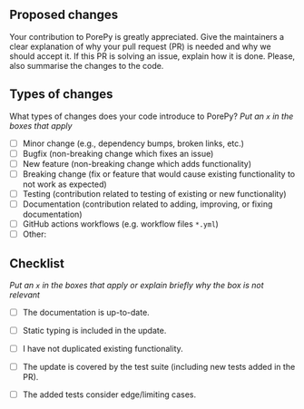 ## Proposed changes

Your contribution to PorePy is greatly appreciated. Give the maintainers a clear explanation of why your pull request (PR) is needed and why we should accept it. If this PR is solving an issue, explain how it is done. Please, also summarise the changes to the code. 

## Types of changes

What types of changes does your code introduce to PorePy?
_Put an `x` in the boxes that apply_

- [ ] Minor change (e.g., dependency bumps, broken links, etc.)
- [ ] Bugfix (non-breaking change which fixes an issue)
- [ ] New feature (non-breaking change which adds functionality)
- [ ] Breaking change (fix or feature that would cause existing functionality to not work as expected)
- [ ] Testing (contribution related to testing of existing or new functionality)
- [ ] Documentation (contribution related to adding, improving, or fixing documentation)
- [ ] GitHub actions workflows (e.g. workflow files `*.yml`)
- [ ] Other: 

## Checklist

_Put an `x` in the boxes that apply or explain briefly why the box is not relevant_

- [ ] The documentation is up-to-date.	
- [ ] Static typing is included in the update.
- [ ] I have not duplicated existing functionality.
- [ ] The update is covered by the test suite (including new tests added in the PR).
- [ ] The added tests consider edge/limiting cases.


